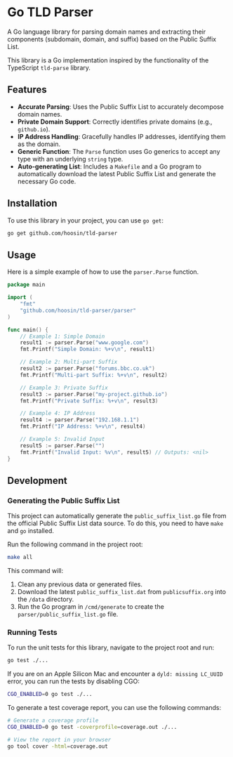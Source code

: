 # Go TLD Parser

A Go language library for parsing domain names and extracting their components (subdomain, domain, and suffix) based on the Public Suffix List.

This library is a Go implementation inspired by the functionality of the TypeScript `tld-parse` library.

## Features

- **Accurate Parsing**: Uses the Public Suffix List to accurately decompose domain names.
- **Private Domain Support**: Correctly identifies private domains (e.g., `github.io`).
- **IP Address Handling**: Gracefully handles IP addresses, identifying them as the domain.
- **Generic Function**: The `Parse` function uses Go generics to accept any type with an underlying `string` type.
- **Auto-generating List**: Includes a `Makefile` and a Go program to automatically download the latest Public Suffix List and generate the necessary Go code.

## Installation

To use this library in your project, you can use `go get`:

```sh
go get github.com/hoosin/tld-parser
```

## Usage

Here is a simple example of how to use the `parser.Parse` function.

```go
package main

import (
	"fmt"
	"github.com/hoosin/tld-parser/parser"
)

func main() {
	// Example 1: Simple Domain
	result1 := parser.Parse("www.google.com")
	fmt.Printf("Simple Domain: %+v\n", result1)

	// Example 2: Multi-part Suffix
	result2 := parser.Parse("forums.bbc.co.uk")
	fmt.Printf("Multi-part Suffix: %+v\n", result2)

	// Example 3: Private Suffix
	result3 := parser.Parse("my-project.github.io")
	fmt.Printf("Private Suffix: %+v\n", result3)

	// Example 4: IP Address
	result4 := parser.Parse("192.168.1.1")
	fmt.Printf("IP Address: %+v\n", result4)

	// Example 5: Invalid Input
	result5 := parser.Parse("")
	fmt.Printf("Invalid Input: %v\n", result5) // Outputs: <nil>
}
```

## Development

### Generating the Public Suffix List

This project can automatically generate the `public_suffix_list.go` file from the official Public Suffix List data source. To do this, you need to have `make` and `go` installed.

Run the following command in the project root:

```sh
make all
```

This command will:
1.  Clean any previous data or generated files.
2.  Download the latest `public_suffix_list.dat` from `publicsuffix.org` into the `/data` directory.
3.  Run the Go program in `/cmd/generate` to create the `parser/public_suffix_list.go` file.

### Running Tests

To run the unit tests for this library, navigate to the project root and run:

```sh
go test ./...
```

If you are on an Apple Silicon Mac and encounter a `dyld: missing LC_UUID` error, you can run the tests by disabling CGO:

```sh
CGO_ENABLED=0 go test ./...
```

To generate a test coverage report, you can use the following commands:

```sh
# Generate a coverage profile
CGO_ENABLED=0 go test -coverprofile=coverage.out ./...

# View the report in your browser
go tool cover -html=coverage.out
```
